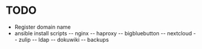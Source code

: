 # TODO

- Register domain name
- ansible install scripts
-- nginx
-- haproxy
-- bigbluebutton
-- nextcloud
-- zulip
-- ldap
-- dokuwiki
-- backups